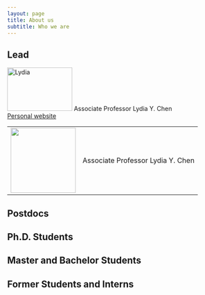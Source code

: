 ```yaml
---
layout: page
title: About us
subtitle: Who we are
---
```


## Lead


<img src="https://octodex.github.com/images/yaktocat.png" alt="Lydia"
	title="Associate Professor" width="150" height="100" /> 
	Associate Professor Lydia Y. Chen  
	[Personal website](https://www.lydiaychen.com/)
	
<table><tr>
<td> <img src="https://octodex.github.com/images/yaktocat.png" style="width: 150px;"/> </td>
<td> Associate Professor Lydia Y. Chen </td>
</tr></table>
	


## Postdocs

## Ph.D. Students

## Master and Bachelor Students

## Former Students and Interns

